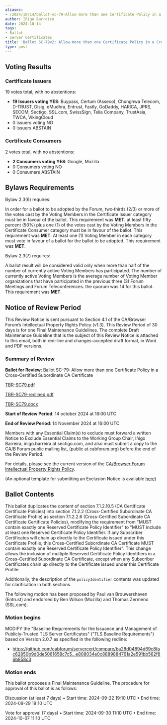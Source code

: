 ```yaml
---
aliases:
- /2024/10/14/ballot-sc-79-Allow more than one Certificate Policy in a Cross-Certified Subordinate CA Certificate
author: Iñigo Barreira
date: 2024-10-14
tags:
- Ballot
- Server Certificates
title: 'Ballot SC-79v2: Allow more than one Certificate Policy in a Cross-Certified Subordinate CA Certificate'
type: post
---
```


## Voting Results

### Certificate Issuers

19 votes total, with no abstentions:

- **19 Issuers voting YES**: Buypass, Certum (Asseco), Chunghwa Telecom, D-TRUST, Disig, eMudhra, Entrust, Fastly, GoDaddy, HARICA, JPRS, SECOM, Sectigo, SSL.com, SwissSign, Telia Company, TrustAsia, TWCA, VikingCloud
- 0 Issuers voting NO
- 0 Issuers ABSTAIN

### Certificate Consumers

2 votes total, with no abstentions:

- **2 Consumers voting YES**: Google, Mozilla
- 0 Consumers voting NO
- 0 Consumers ABSTAIN

## Bylaws Requirements

Bylaw 2.3(6) requires:

In order for a ballot to be adopted by the Forum, two‐thirds (2/3) or more of the votes cast by the Voting Members in the Certificate Issuer category must be in favour of the ballot. This requirement was **MET**.
at least fifty percent (50%) plus one (1) of the votes cast by the Voting Members in the Certificate Consumer category must be in favour of the ballot. This requirement was **MET**.
At least one (1) Voting Member in each category must vote in favour of a ballot for the ballot to be adopted. This requirement was **MET**.

Bylaw 2.3(7) requires:

A ballot result will be considered valid only when more than half of the number of currently active Voting Members has participated. The number of currently active Voting Members is the average number of Voting Member organizations that have participated in the previous three (3) Forum Meetings and Forum Teleconferences.
the quorum was 14 for this ballot. This requirement was **MET**.

## Notice of Review Period

This Review Notice is sent pursuant to Section 4.1 of the CA/Browser Forum’s Intellectual Property Rights Policy (v1.3). This Review Period of 30 days is for one Final Maintenance Guidelines. The complete Draft Maintenance Guideline that is the subject of this Review Notice is attached to this email, both in red-line and changes-accepted draft format, in Word and PDF versions.

### Summary of Review

**Ballot for Review**: Ballot SC-79: Allow more than one Certificate Policy in a Cross-Certified Subordinate CA Certificate

[TBR-SC79.pdf](BR-SC79.pdf)

[TBR-SC79-redlined.pdf](BR-SC79-redlined.pdf)

[TBR-SC79.docx](BR-SC79.docx)

**Start of Review Period**: 14 october 2024 at 16:00 UTC

**End of Review Period**: 14 November 2024 at 16:00 UTC

Members with any Essential Claim(s) to exclude must forward a written Notice to Exclude Essential Claims to the Working Group Chair, Iñigo Barreira, inigo.barreira at sectigo.com, and also must submit a copy to the CA/B Forum public mailing list, (public at cabforum.org) before the end of the Review Period.

For details, please see the current version of the [CA/Browser Forum Intellectual Property Rights Policy](/uploads/CABF-IPR-Policy-v.1.3_4APR18.pdf).

(An optional template for submitting an Exclusion Notice is available [here](/uploads/Template-for-Exclusion-Notice.pdf))

## Ballot Contents

This ballot duplicates the content of section 7.1.2.10.5 (CA Certificate Certificate Policies) into section 7.1.2.2 (Cross-Certified Subordinate CA Certificate Profile) as section 7.1.2.2.6 (Cross-Certified Subordinate CA Certificate Certificate Policies), modifying the requirement from "MUST contain exactly one Reserved Certificate Policy Identifier" to "MUST include at least one Reserved Certificate Policy Identifier. If any Subscriber Certificates will chain up directly to the Certificate issued under this Certificate Profile, this Cross-Certified Subordinate CA Certificate MUST contain exactly one Reserved Certificate Policy Identifier". This change allows the inclusion of multiple Reserved Certificate Policy Identifiers in a Cross-Certified Subordinate CA Certificate, except when any Subscriber Certificates chain up directly to the Certificate issued under this Certificate Profile.
 
Additionally, the description of the `policyIdentifier` contents was updated for clarification in both sections.
 
The following motion has been proposed by Paul van Brouwershaven (Entrust) and endorsed by Ben Wilson (Mozilla) and Thomas Zermeno (SSL.com).

### Motion begins

MODIFY the "Baseline Requirements for the Issuance and Management of Publicly-Trusted TLS Server Certificates" ("TLS Baseline Requirements") based on Version 2.0.7 as specified in the following redline:
 
- https://github.com/cabforum/servercert/compare/ba28d04894d69c8fac62850b9d0de5061658c7c5...e808034e0c8889884761a2e591bb562f86b858c3

### Motion ends

This ballot proposes a Final Maintenance Guideline. The procedure for approval of this ballot is as follows:
 
Discussion (at least 7 days)
•	Start time: 2024-09-22 19:10 UTC
•	End time: 2024-09-29 19:10 UTC
 
Vote for approval (7 days)
•	Start time: 2024-09-30 11:10 UTC
•	End time: 2024-10-07 11:10 UTC





